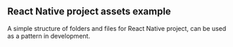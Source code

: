 ## React Native project assets example
A simple structure of folders and files for React Native project, can be used as a pattern in development.